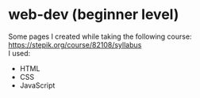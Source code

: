# web-dev (beginner level)
Some pages I created while taking the following course: https://stepik.org/course/82108/syllabus </br>
I used:
- HTML
- CSS
- JavaScript
